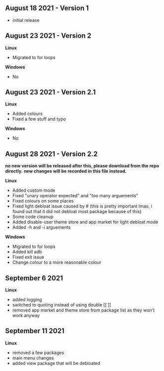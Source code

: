 
## August 18 2021 - Version 1
- initial release

## August 23 2021 - Version 2
**Linux**
- Migrated to for loops

**Windows**
- No

## August 23 2021 - Version 2.1
**Linux**
- Added colours
- Fixed a few stuff and typo

**Windows**
- No

## August 28 2021 - Version 2.2
**no new version will be released after this, please download from the repo directly.**
**new changes will be recorded in this file instead.**

**Linux**
- Added custom mode
- Fixed "unary operator expected" and "too many arguements"
- Fixed colours on some places
- Fixed light debloat issue caused by # (this is pretty important lmao, i found out that it did not debloat most package because of this)
- Some code cleanup
- Added disable-user theme store and app market for light debloat mode
- Added -h and -i arguements

**Windows**
- Migrated to for loops
- Added kill adb
- Fixed exit issue
- Change colour to a more reasonable colour

## September 6 2021
**Linux**
- added logging
- switched to quoting instead of using double [[ ]]
- removed app market and theme store from package list as they won't work anyway

## September 11 2021
**Linux**
- removed a few packages
- main menu changes
- added view package that will be debloated


